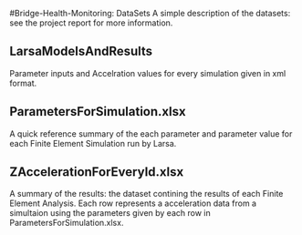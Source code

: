 #Bridge-Health-Monitoring: DataSets
A simple description of the datasets: see the project report for more information.

## LarsaModelsAndResults
Parameter inputs and Accelration values for every simulation given in xml format.

## ParametersForSimulation.xlsx
A quick reference summary of the each parameter and parameter value for each Finite Element Simulation run by Larsa.

## ZAccelerationForEveryId.xlsx
A summary of the results: the dataset contining the results of each Finite Element Analysis. Each row represents a acceleration data from a simultaion using the parameters given by each row in ParametersForSimulation.xlsx. 
